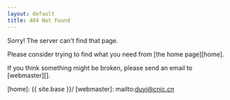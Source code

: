 ```yaml
---
layout: default
title: 404 Not Found
---
```

Sorry! The server can't find that page.

Please consider trying to find what you need from [the home page][home].

If you think something might be broken, please send an email to [webmaster][].

[home]: {{ site.base }}/
[webmaster]: mailto:duyi@cnic.cn
